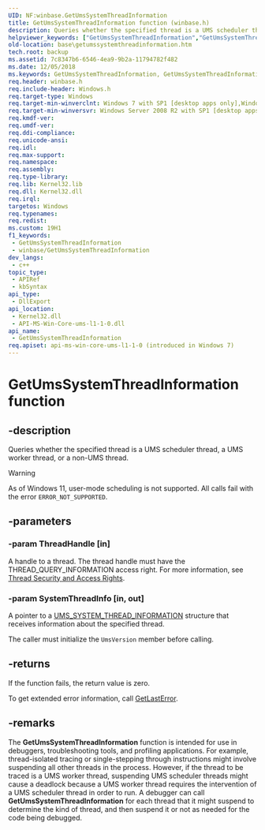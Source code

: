 ```yaml
---
UID: NF:winbase.GetUmsSystemThreadInformation
title: GetUmsSystemThreadInformation function (winbase.h)
description: Queries whether the specified thread is a UMS scheduler thread, a UMS worker thread, or a non-UMS thread.
helpviewer_keywords: ["GetUmsSystemThreadInformation","GetUmsSystemThreadInformation function","base.getumssystemthreadinformation","winbase/GetUmsSystemThreadInformation"]
old-location: base\getumssystemthreadinformation.htm
tech.root: backup
ms.assetid: 7c8347b6-6546-4ea9-9b2a-11794782f482
ms.date: 12/05/2018
ms.keywords: GetUmsSystemThreadInformation, GetUmsSystemThreadInformation function, base.getumssystemthreadinformation, winbase/GetUmsSystemThreadInformation
req.header: winbase.h
req.include-header: Windows.h
req.target-type: Windows
req.target-min-winverclnt: Windows 7 with SP1 [desktop apps only],Windows 7 (64-bit only) and Windows Server 2008 R2 with KB977165 installed
req.target-min-winversvr: Windows Server 2008 R2 with SP1 [desktop apps only]
req.kmdf-ver: 
req.umdf-ver: 
req.ddi-compliance: 
req.unicode-ansi: 
req.idl: 
req.max-support: 
req.namespace: 
req.assembly: 
req.type-library: 
req.lib: Kernel32.lib
req.dll: Kernel32.dll
req.irql: 
targetos: Windows
req.typenames: 
req.redist: 
ms.custom: 19H1
f1_keywords:
 - GetUmsSystemThreadInformation
 - winbase/GetUmsSystemThreadInformation
dev_langs:
 - c++
topic_type:
 - APIRef
 - kbSyntax
api_type:
 - DllExport
api_location:
 - Kernel32.dll
 - API-MS-Win-Core-ums-l1-1-0.dll
api_name:
 - GetUmsSystemThreadInformation
req.apiset: api-ms-win-core-ums-l1-1-0 (introduced in Windows 7)
---
```


# GetUmsSystemThreadInformation function

## -description

Queries whether the specified thread is a UMS scheduler thread, a UMS worker thread, or a non-UMS thread.

> [!WARNING]
> As of Windows 11, user-mode scheduling is not supported. All calls fail with the error `ERROR_NOT_SUPPORTED`.

## -parameters

### -param ThreadHandle [in]

A handle to a thread. The thread handle must have the THREAD_QUERY_INFORMATION access right. For more information, see [Thread Security and Access Rights](/windows/desktop/ProcThread/thread-security-and-access-rights).

### -param SystemThreadInfo [in, out]

A pointer to a [UMS_SYSTEM_THREAD_INFORMATION](/windows/desktop/api/winbase/ns-winbase-ums_system_thread_information) structure that receives information about the specified thread.

The caller must initialize the `UmsVersion` member before calling.

## -returns

If the function fails, the return value is zero.

To get extended error information, call [GetLastError](/windows/desktop/api/errhandlingapi/nf-errhandlingapi-getlasterror).

## -remarks

The **GetUmsSystemThreadInformation** function is intended for use in debuggers, troubleshooting tools, and profiling applications. For example, thread-isolated tracing or single-stepping through instructions might involve suspending all other threads in the process. However, if the thread to be traced is a UMS worker thread, suspending UMS scheduler threads might cause a deadlock because a UMS worker thread requires the intervention of a UMS scheduler thread in order to run. A debugger can call **GetUmsSystemThreadInformation** for each thread that it might suspend to determine the kind of thread, and then suspend it or not as needed for the code being debugged.
